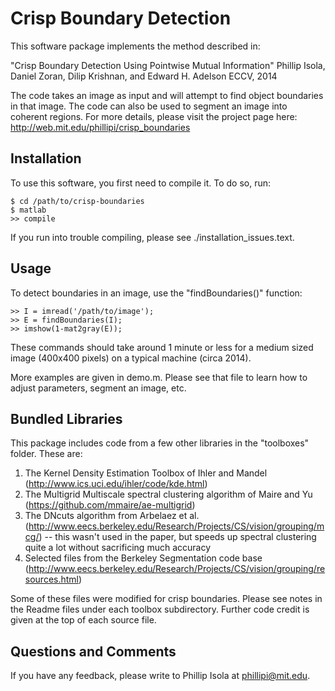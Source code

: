 Crisp Boundary Detection
================================================
This software package implements the method described in:

"Crisp Boundary Detection Using Pointwise Mutual Information"
Phillip Isola, Daniel Zoran, Dilip Krishnan, and Edward H. Adelson
ECCV, 2014

The code takes an image as input and will attempt to find object boundaries in that image. The code can also be used to segment an image into coherent regions. For more details, please visit the project page here: http://web.mit.edu/phillipi/crisp_boundaries


Installation
------------

To use this software, you first need to compile it. To do so, run: 

    $ cd /path/to/crisp-boundaries
    $ matlab
    >> compile

If you run into trouble compiling, please see ./installation_issues.text.


Usage
-----

To detect boundaries in an image, use the "findBoundaries()" function:

    >> I = imread('/path/to/image');
    >> E = findBoundaries(I);
    >> imshow(1-mat2gray(E));

These commands should take around 1 minute or less for a medium sized image (400x400 pixels) on a typical machine (circa 2014).

More examples are given in demo.m. Please see that file to learn how to adjust parameters, segment an image, etc.


Bundled Libraries
-----------------

This package includes code from a few other libraries in the "toolboxes" folder. These are:

1. The Kernel Density Estimation Toolbox of Ihler and Mandel (http://www.ics.uci.edu/ihler/code/kde.html)
2. The Multigrid Multiscale spectral clustering algorithm of Maire and Yu (https://github.com/mmaire/ae-multigrid)
3. The DNcuts algorithm from Arbelaez et al. (http://www.eecs.berkeley.edu/Research/Projects/CS/vision/grouping/mcg/) -- this wasn't used in the paper, but speeds up spectral clustering quite a lot without sacrificing much accuracy
4. Selected files from the Berkeley Segmentation code base (http://www.eecs.berkeley.edu/Research/Projects/CS/vision/grouping/resources.html)

Some of these files were modified for crisp boundaries. Please see notes in the Readme files under each toolbox subdirectory. Further code credit is given at the top of each source file.


Questions and Comments
----------------------

If you have any feedback, please write to Phillip Isola at <phillipi@mit.edu>.